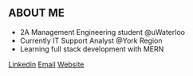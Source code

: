 <h2>ABOUT ME</h2>

<ul>
  <li>2A Management Engineering student @uWaterloo</li>
  <li>Currently IT Support Analyst @York Region</li>
  <li>Learning full stack development with MERN</li>
</ul>

<a href="https://www.linkedin.com/in/michaeljsheng/" target=”_blank” >Linkedin</a>
<a href="mailto:m3sheng@uwaterloo.ca" target=”_blank”>Email</a>
<a href="https://www.linkedin.com/in/michaeljsheng/" target=”_blank” >Website</a>






 


